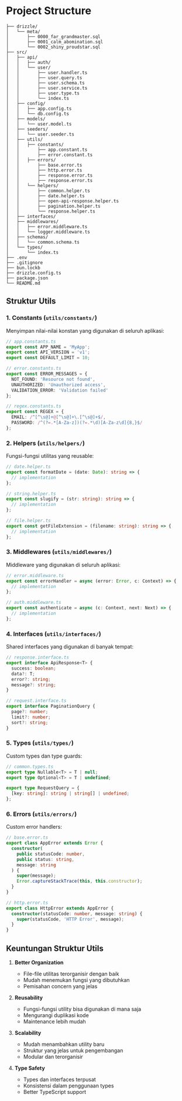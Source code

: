# Project Structure

```
├── drizzle/
│   └── meta/
│       ├── 0000_far_grandmaster.sql
│       ├── 0001_calm_abomination.sql
│       └── 0002_shiny_proudstar.sql
├── src/
│   ├── api/
│   │   ├── auth/
│   │   └── user/
│   │       ├── user.handler.ts
│   │       ├── user.query.ts
│   │       ├── user.schema.ts
│   │       ├── user.service.ts
│   │       ├── user.type.ts
│   │       └── index.ts
│   ├── config/
│   │   ├── app.config.ts
│   │   └── db.config.ts
│   ├── models/
│   │   └── user.model.ts
│   ├── seeders/
│   │   └── user.seeder.ts
│   ├── utils/
│   │   ├── constants/
│   │       ├── app.constant.ts
│   │       ├── error.constant.ts
│   │   ├── errors/
│   │       ├── base.error.ts
│   │       ├── http.error.ts
│   │       ├── response.error.ts
│   │       ├── response.error.ts
│   │   └── helpers/
│   │       ├── common.helper.ts
│   │       ├── date.helper.ts
│   │       ├── open-api-response.helper.ts
│   │       ├── pagination.helper.ts
│   │       └── response.helper.ts
│   ├── interfaces/
│   ├── middlewares/
│   │   ├── error.middleware.ts
│   │   └── logger.middleware.ts
│   ├── schemas/
│   │   └── common.schema.ts
│   └── types/
│       └── index.ts
├── .env
├── .gitignore
├── bun.lockb
├── drizzle.config.ts
├── package.json
└── README.md
```

## Struktur Utils

### 1. Constants (`utils/constants/`)
Menyimpan nilai-nilai konstan yang digunakan di seluruh aplikasi:
```typescript
// app.constants.ts
export const APP_NAME = 'MyApp';
export const API_VERSION = 'v1';
export const DEFAULT_LIMIT = 10;

// error.constants.ts
export const ERROR_MESSAGES = {
  NOT_FOUND: 'Resource not found',
  UNAUTHORIZED: 'Unauthorized access',
  VALIDATION_ERROR: 'Validation failed'
};

// regex.constants.ts
export const REGEX = {
  EMAIL: /^[^\s@]+@[^\s@]+\.[^\s@]+$/,
  PASSWORD: /^(?=.*[A-Za-z])(?=.*\d)[A-Za-z\d]{8,}$/
};
```

### 2. Helpers (`utils/helpers/`)
Fungsi-fungsi utilitas yang reusable:
```typescript
// date.helper.ts
export const formatDate = (date: Date): string => {
  // implementation
};

// string.helper.ts
export const slugify = (str: string): string => {
  // implementation
};

// file.helper.ts
export const getFileExtension = (filename: string): string => {
  // implementation
};
```

### 3. Middlewares (`utils/middlewares/`)
Middleware yang digunakan di seluruh aplikasi:
```typescript
// error.middleware.ts
export const errorHandler = async (error: Error, c: Context) => {
  // implementation
};

// auth.middleware.ts
export const authenticate = async (c: Context, next: Next) => {
  // implementation
};
```

### 4. Interfaces (`utils/interfaces/`)
Shared interfaces yang digunakan di banyak tempat:
```typescript
// response.interface.ts
export interface ApiResponse<T> {
  success: boolean;
  data?: T;
  error?: string;
  message?: string;
}

// request.interface.ts
export interface PaginationQuery {
  page?: number;
  limit?: number;
  sort?: string;
}
```

### 5. Types (`utils/types/`)
Custom types dan type guards:
```typescript
// common.types.ts
export type Nullable<T> = T | null;
export type Optional<T> = T | undefined;

export type RequestQuery = {
  [key: string]: string | string[] | undefined;
};
```

### 6. Errors (`utils/errors/`)
Custom error handlers:
```typescript
// base.error.ts
export class AppError extends Error {
  constructor(
    public statusCode: number,
    public status: string,
    message: string
  ) {
    super(message);
    Error.captureStackTrace(this, this.constructor);
  }
}

// http.error.ts
export class HttpError extends AppError {
  constructor(statusCode: number, message: string) {
    super(statusCode, 'HTTP Error', message);
  }
}
```

## Keuntungan Struktur Utils

1. **Better Organization**
   - File-file utilitas terorganisir dengan baik
   - Mudah menemukan fungsi yang dibutuhkan
   - Pemisahan concern yang jelas

2. **Reusability**
   - Fungsi-fungsi utility bisa digunakan di mana saja
   - Mengurangi duplikasi kode
   - Maintenance lebih mudah

3. **Scalability**
   - Mudah menambahkan utility baru
   - Struktur yang jelas untuk pengembangan
   - Modular dan terorganisir

4. **Type Safety**
   - Types dan interfaces terpusat
   - Konsistensi dalam penggunaan types
   - Better TypeScript support